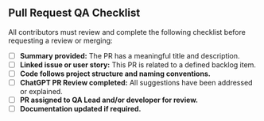 ##  Pull Request QA Checklist

All contributors must review and complete the following checklist before requesting a review or merging:

- [ ] **Summary provided:** The PR has a meaningful title and description.
- [ ] **Linked issue or user story:** This PR is related to a defined backlog item.
- [ ] **Code follows project structure and naming conventions.**
- [ ] **ChatGPT PR Review completed:** All suggestions have been addressed or explained.
- [ ] **PR assigned to QA Lead and/or developer for review.**
- [ ] **Documentation updated if required.**
